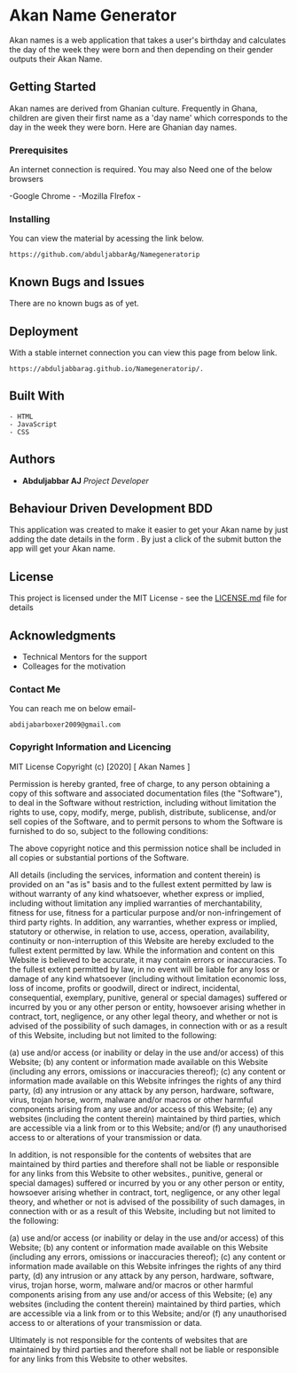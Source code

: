 # Akan Name Generator

Akan names is a web application that takes a user's birthday and calculates the day of the week they were born and then depending on their gender outputs their Akan Name. 


## Getting Started

Akan names are derived from Ghanian culture. Frequently in Ghana, children are given their first name as a 'day name' which corresponds to the day in the week they were born. Here are Ghanian day names.

### Prerequisites

An internet connection is required.
You may also Need one of the below browsers 

-Google Chrome - 
-Mozilla FIrefox -


### Installing

You can view the material by acessing the link below.

```
https://github.com/abduljabbarAg/Namegeneratorip

```

## Known Bugs and Issues

There are no known bugs as of yet.

## Deployment

With a stable internet connection you can view this page from below link.

```
https://abduljabbarag.github.io/Namegeneratorip/.

```

## Built With

```
- HTML
- JavaScript
- CSS
```

## Authors

* **Abduljabbar AJ**  *Project Developer*   

## Behaviour Driven Development BDD  
This application was created to make it easier to get your Akan name by just adding the date details in the form .
By just a click of the submit button the app will get your Akan name.


## License

This project is licensed under the MIT License - see the [LICENSE.md](LICENSE.md) file for details

## Acknowledgments

* Technical Mentors for the support
* Colleages for the motivation


### Contact Me

You can reach me on below email-
``` 
abdijabarboxer2009@gmail.com 
```

### Copyright Information and Licencing

MIT License Copyright (c) [2020] [ Akan Names ]

Permission is hereby granted, free of charge, to any person obtaining a copy of this software and associated documentation files (the "Software"), to deal in the Software without restriction, including without limitation the rights to use, copy, modify, merge, publish, distribute, sublicense, and/or sell copies of the Software, and to permit persons to whom the Software is furnished to do so, subject to the following conditions:

The above copyright notice and this permission notice shall be included in all copies or substantial portions of the Software.

All details (including the services, information and content therein) is provided on an "as is" basis and to the fullest extent permitted by law is without warranty of any kind whatsoever, whether express or implied, including without limitation any implied warranties of merchantability, fitness for use, fitness for a particular purpose and/or non-infringement of third party rights. In addition, any warranties, whether express or implied, statutory or otherwise, in relation to use, access, operation, availability, continuity or non-interruption of this Website are hereby excluded to the fullest extent permitted by law. While the information and content on this Website is believed to be accurate, it may contain errors or inaccuracies. To the fullest extent permitted by law, in no event will  be liable for any loss or damage of any kind whatsoever (including without limitation economic loss, loss of income, profits or goodwill, direct or indirect, incidental, consequential, exemplary, punitive, general or special damages) suffered or incurred by you or any other person or entity, howsoever arising whether in contract, tort, negligence, or any other legal theory, and whether or not  is advised of the possibility of such damages, in connection with or as a result of this Website, including but not limited to the following:

(a) use and/or access (or inability or delay in the use and/or access) of this Website; (b) any content or information made available on this Website (including any errors, omissions or inaccuracies thereof); (c) any content or information made available on this Website infringes the rights of any third party, (d) any intrusion or any attack by any person, hardware, software, virus, trojan horse, worm, malware and/or macros or other harmful components arising from any use and/or access of this Website; (e) any websites (including the content therein) maintained by third parties, which are accessible via a link from or to this Website; and/or (f) any unauthorised access to or alterations of your transmission or data.

In addition,  is not responsible for the contents of websites that are maintained by third parties and therefore shall not be liable or responsible for any links from this Website to other websites., punitive, general or special damages) suffered or incurred by you or any other person or entity, howsoever arising whether in contract, tort, negligence, or any other legal theory, and whether or not  is advised of the possibility of such damages, in connection with or as a result of this Website, including but not limited to the following:

(a) use and/or access (or inability or delay in the use and/or access) of this Website; (b) any content or information made available on this Website (including any errors, omissions or inaccuracies thereof); (c) any content or information made available on this Website infringes the rights of any third party, (d) any intrusion or any attack by any person, hardware, software, virus, trojan horse, worm, malware and/or macros or other harmful components arising from any use and/or access of this Website; (e) any websites (including the content therein) maintained by third parties, which are accessible via a link from or to this Website; and/or (f) any unauthorised access to or alterations of your transmission or data.

Ultimately  is not responsible for the contents of websites that are maintained by third parties and therefore shall not be liable or responsible for any links from this Website to other websites.
